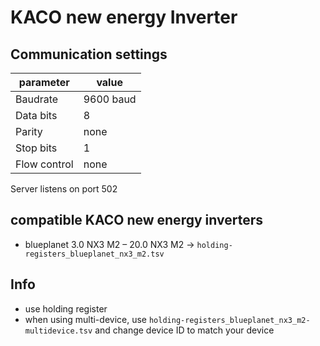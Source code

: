 # KACO new energy Inverter

## Communication settings

| parameter | value |
| --- | --- |
| Baudrate | 9600 baud |
| Data bits | 8   |
| Parity | none |
| Stop bits | 1   |
| Flow control | none |

Server listens on port 502

## compatible KACO new energy inverters

- blueplanet 3.0 NX3 M2 – 20.0 NX3 M2 -> `holding-registers_blueplanet_nx3_m2.tsv`
  

## Info

- use holding register
- when using multi-device, use `holding-registers_blueplanet_nx3_m2-multidevice.tsv` and change device ID to match your device